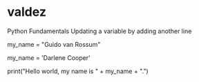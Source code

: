 # valdez
Python Fundamentals
Updating a variable by adding another line

my_name = "Guido van Rossum"

my_name = 'Darlene Cooper'

print("Hello world, my name is " + my_name + ".")

